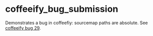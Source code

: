 # coffeeify_bug_submission
Demonstrates a bug in coffeefiy: sourcemap paths are absolute.
See [coffeeify bug 29](https://github.com/jnordberg/coffeeify/issues/29).
